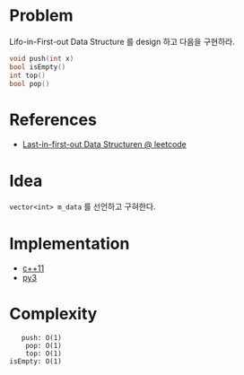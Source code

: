 # Problem

Lifo-in-First-out Data Structure 를 design 하고 다음을 구현하라.

```c
void push(int x)
bool isEmpty() 
int top() 
bool pop() 
```

# References

* [Last-in-first-out Data Structuren @ leetcode](https://leetcode.com/explore/learn/card/queue-stack/230/usage-stack/1369/)

# Idea

`vector<int> m_data` 를 선언하고 구혀한다.

# Implementation

* [c++11](a.cpp)
* [py3](a.py)

# Complexity

```
   push: O(1)
    pop: O(1)
    top: O(1)
isEmpty: O(1)
```
